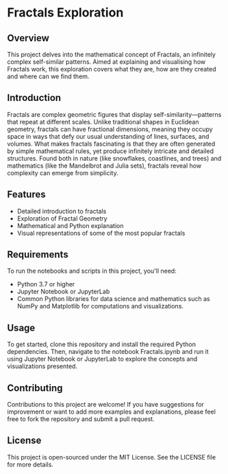 # Fractals Exploration
## Overview
This project delves into the mathematical concept of Fractals, an infinitely complex self-similar patterns. Aimed at explaining and visualising how Fractals work, this exploration covers what they are, how are they created and where can we find them.
## Introduction
Fractals are complex geometric figures that display self-similarity—patterns that repeat at different scales. Unlike traditional shapes in Euclidean geometry, fractals can have fractional dimensions, meaning they occupy space in ways that defy our usual understanding of lines, surfaces, and volumes. What makes fractals fascinating is that they are often generated by simple mathematical rules, yet produce infinitely intricate and detailed structures. Found both in nature (like snowflakes, coastlines, and trees) and mathematics (like the Mandelbrot and Julia sets), fractals reveal how complexity can emerge from simplicity.
## Features
- Detailed introduction to fractals
- Exploration of Fractal Geometry
- Mathematical and Python explanation
- Visual representations of some of the most popular fractals
## Requirements
To run the notebooks and scripts in this project, you'll need:
- Python 3.7 or higher
-	Jupyter Notebook or JupyterLab
-	Common Python libraries for data science and mathematics such as NumPy and Matplotlib for computations and visualizations.
## Usage
To get started, clone this repository and install the required Python dependencies. Then, navigate to the notebook Fractals.ipynb and run it using Jupyter Notebook or JupyterLab to explore the concepts and visualizations presented.
## Contributing
Contributions to this project are welcome! If you have suggestions for improvement or want to add more examples and explanations, please feel free to fork the repository and submit a pull request.
## License
This project is open-sourced under the MIT License. See the LICENSE file for more details.
